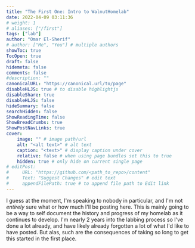 ```yaml
---
title: "The First One: Intro to WalnutHomelab"
date: 2022-04-09 03:11:36
# weight: 1
# aliases: ["/first"]
tags: ["lab"]
author: "Omar El-Sherif"
# author: ["Me", "You"] # multiple authors
showToc: true
TocOpen: true
draft: false
hidemeta: false
comments: false
#description: ""
canonicalURL: "https://canonical.url/to/page"
disableHLJS: true # to disable highlightjs
disableShare: true
disableHLJS: false
hideSummary: false
searchHidden: false
ShowReadingTime: false
ShowBreadCrumbs: true
ShowPostNavLinks: true
cover:
    image: "" # image path/url
    alt: "<alt text>" # alt text
    caption: "<text>" # display caption under cover
    relative: false # when using page bundles set this to true
    hidden: true # only hide on current single page
# editPost:
#     URL: "https://github.com/<path_to_repo>/content"
#     Text: "Suggest Changes" # edit text
#     appendFilePath: true # to append file path to Edit link
---
```


I guess at the moment, I'm speaking to nobody in particular, and I'm not *entirely* sure what or how much I'll be posting here. This is mainly going to be a way to self document the history and progress of my homelab as it continues to develop. I'm nearly 2 years into the labbing process so I've done a lot already, and have likely already forgotten a lot of what I'd like to have posted. But alas, such are the consequences of taking so long to get this started in the first place.
